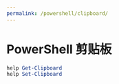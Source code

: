 ```yaml
---
permalink: /powershell/clipboard/
---
```


# PowerShell 剪贴板

```powershell
help Get-Clipboard
help Set-Clipboard
```
